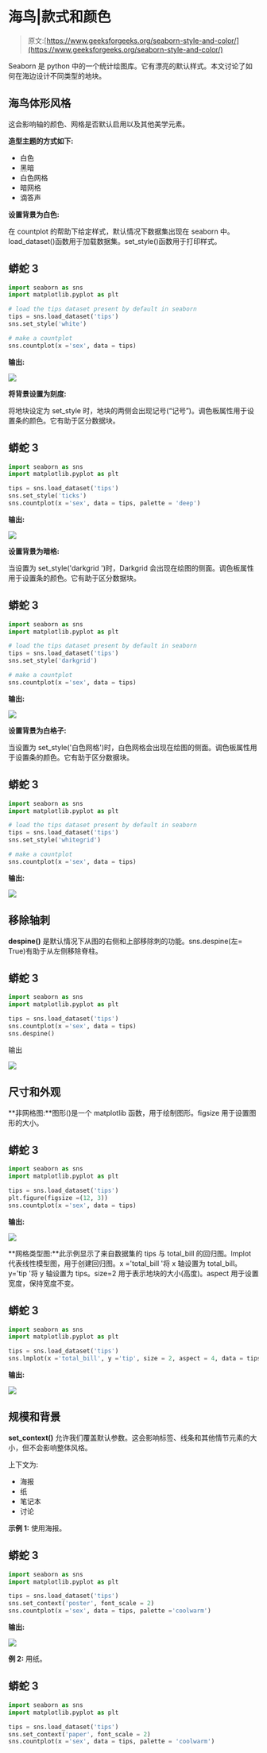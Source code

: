 # 海鸟|款式和颜色

> 原文:[https://www.geeksforgeeks.org/seaborn-style-and-color/](https://www.geeksforgeeks.org/seaborn-style-and-color/)

Seaborn 是 python 中的一个统计绘图库。它有漂亮的默认样式。本文讨论了如何在海边设计不同类型的地块。

## 海鸟体形风格

这会影响轴的颜色、网格是否默认启用以及其他美学元素。

**造型主题的方式如下:**

*   白色
*   黑暗
*   白色网格
*   暗网格
*   滴答声

**设置背景为白色:**

在 countplot 的帮助下给定样式，默认情况下数据集出现在 seaborn 中。load_dataset()函数用于加载数据集。set_style()函数用于打印样式。

## 蟒蛇 3

```py
import seaborn as sns
import matplotlib.pyplot as plt

# load the tips dataset present by default in seaborn
tips = sns.load_dataset('tips')
sns.set_style('white')

# make a countplot
sns.countplot(x ='sex', data = tips)
```

**输出:**

![](img/b53a514e5017422d2c044772f82ab0ce.png)

**将背景设置为刻度:**

将地块设定为 set_style 时，地块的两侧会出现记号(“记号”)。调色板属性用于设置条的颜色。它有助于区分数据块。

## 蟒蛇 3

```py
import seaborn as sns
import matplotlib.pyplot as plt

tips = sns.load_dataset('tips')
sns.set_style('ticks')
sns.countplot(x ='sex', data = tips, palette = 'deep')
```

**输出:**

![](img/218467678c42d6199982f3bbbc98322b.png)

**设置背景为暗格:**

当设置为 set_style('darkgrid ')时，Darkgrid 会出现在绘图的侧面。调色板属性用于设置条的颜色。它有助于区分数据块。

## 蟒蛇 3

```py
import seaborn as sns
import matplotlib.pyplot as plt

# load the tips dataset present by default in seaborn
tips = sns.load_dataset('tips')
sns.set_style('darkgrid')

# make a countplot
sns.countplot(x ='sex', data = tips)
```

**输出:**

![](img/2e11a66391b370907290518d99008710.png)

**设置背景为白格子:**

当设置为 set_style('白色网格')时，白色网格会出现在绘图的侧面。调色板属性用于设置条的颜色。它有助于区分数据块。

## 蟒蛇 3

```py
import seaborn as sns
import matplotlib.pyplot as plt

# load the tips dataset present by default in seaborn
tips = sns.load_dataset('tips')
sns.set_style('whitegrid')

# make a countplot
sns.countplot(x ='sex', data = tips)
```

**输出:**

![](img/853e93afa33c392ee6a50e99d7915d1f.png)

## 移除轴刺

**despine()** 是默认情况下从图的右侧和上部移除刺的功能。sns.despine(左= True)有助于从左侧移除脊柱。

## 蟒蛇 3

```py
import seaborn as sns
import matplotlib.pyplot as plt

tips = sns.load_dataset('tips')
sns.countplot(x ='sex', data = tips)
sns.despine()
```

输出

![](img/ee3bdd1c7c6443ed60459f34ab211c3d.png)

## 尺寸和外观

**非网格图:**图形()是一个 matplotlib 函数，用于绘制图形。figsize 用于设置图形的大小。

## 蟒蛇 3

```py
import seaborn as sns
import matplotlib.pyplot as plt

tips = sns.load_dataset('tips')
plt.figure(figsize =(12, 3))
sns.countplot(x ='sex', data = tips)
```

**输出:**

![](img/270c295eaa9733a50394ebed64787770.png)

**网格类型图:**此示例显示了来自数据集的 tips 与 total_bill 的回归图。lmplot 代表线性模型图，用于创建回归图。x ='total_bill '将 x 轴设置为 total_bill。y='tip '将 y 轴设置为 tips。size=2 用于表示地块的大小(高度)。aspect 用于设置宽度，保持宽度不变。

## 蟒蛇 3

```py
import seaborn as sns
import matplotlib.pyplot as plt

tips = sns.load_dataset('tips')
sns.lmplot(x ='total_bill', y ='tip', size = 2, aspect = 4, data = tips)
```

**输出:**

![](img/a3c299a1166e4abc05867dd1add3da3c.png)

## 规模和背景

**set_context()** 允许我们覆盖默认参数。这会影响标签、线条和其他情节元素的大小，但不会影响整体风格。

上下文为:

*   海报
*   纸
*   笔记本
*   讨论

**示例 1:** 使用海报。

## 蟒蛇 3

```py
import seaborn as sns
import matplotlib.pyplot as plt

tips = sns.load_dataset('tips')
sns.set_context('poster', font_scale = 2)
sns.countplot(x ='sex', data = tips, palette ='coolwarm')
```

**输出:**

![](img/1eed38b7b65d0f351496d403dcb4c54d.png)

**例 2:** 用纸。

## 蟒蛇 3

```py
import seaborn as sns
import matplotlib.pyplot as plt

tips = sns.load_dataset('tips')
sns.set_context('paper', font_scale = 2)
sns.countplot(x ='sex', data = tips, palette = 'coolwarm')
```